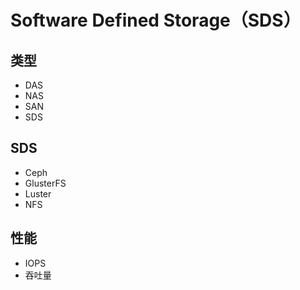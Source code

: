 # Software Defined Storage（SDS）

## 类型

* DAS
* NAS
* SAN
* SDS

## SDS

* Ceph
* GlusterFS
* Luster
* NFS

## 性能

* IOPS
* 吞吐量